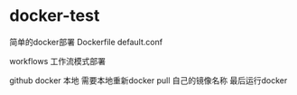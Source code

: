 # docker-test

简单的docker部署
Dockerfile
default.conf


workflows 工作流模式部署

github docker 本地
需要本地重新docker pull 自己的镜像名称
最后运行docker